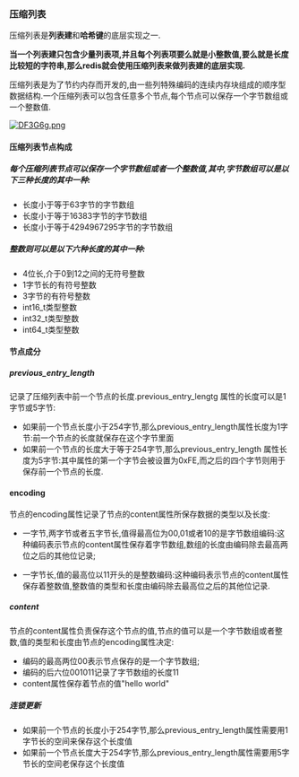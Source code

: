 

### 压缩列表

压缩列表是**列表建**和**哈希键**的底层实现之一.

**当一个列表建只包含少量列表项,并且每个列表项要么就是小整数值,要么就是长度比较短的字符串,那么redis就会使用压缩列表来做列表建的底层实现.**

压缩列表是为了节约内存而开发的,由一些列特殊编码的连续内存块组成的顺序型数据结构.一个压缩列表可以包含任意多个节点,每个节点可以保存一个字节数组或一个整数值.


[![DF3G6g.png](https://s3.ax1x.com/2020/11/15/DF3G6g.png)](https://imgchr.com/i/DF3G6g)

#### 压缩列表节点构成

##### 每个压缩列表节点可以保存一个字节数组或者一个整数值,其中,字节数组可以是以下三种长度的其中一种:

- 长度小于等于63字节的字节数组
- 长度小于等于16383字节的字节数组
- 长度小于等于4294967295字节的字节数组

##### 整数则可以是以下六种长度的其中一种:

- 4位长,介于0到12之间的无符号整数
- 1字节长的有符号整数
- 3字节的有符号整数
- int16_t类型整数
- int32_t类型整数
- int64_t类型整数

#### 节点成分

##### previous_entry_length

记录了压缩列表中前一个节点的长度.previous_entry_lengtg 属性的长度可以是1字节或5字节:

- 如果前一个节点长度小于254字节,那么previous_entry_length属性长度为1字节:前一个节点的长度就保存在这个字节里面
- 如果前一个节点的长度大于等于254字节,那么previous_entry_length 属性长度为5字节:其中属性的第一个字节会被设置为0xFE,而之后的四个字节则用于保存前一个节点的长度.

#### encoding

节点的encoding属性记录了节点的content属性所保存数据的类型以及长度:

- 一字节,两字节或者五字节长,值得最高位为00,01或者10的是字节数组编码:这种编码表示节点的content属性保存着字节数组,数组的长度由编码除去最高两位之后的其他位记录;

- 一字节长,值的最高位以11开头的是整数编码:这种编码表示节点的content属性保存着整数值,整数值的类型和长度由编码除去最高位之后的其他位记录.

##### content 

节点的content属性负责保存这个节点的值,节点的值可以是一个字节数组或者整数,值的类型和长度由节点的encoding属性决定:

- 编码的最高两位00表示节点保存的是一个字节数组;
- 编码的后六位001011记录了字节数组的长度11
- content属性保存着节点的值"hello world"

##### 连锁更新 

- 如果前一个节点的长度小于254字节,那么previous_entry_length属性需要用1字节长的空间来保存这个长度值
- 如果前一个节点长度大于254字节,那么previous_entry_length属性需要用5字节长的空间老保存这个长度值

